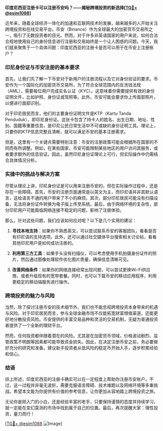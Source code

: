 **印度尼西亚注册卡可以注册币安吗？——揭秘跨境投资的新选择[[TG💪+ @esim1088](https://t.me/s/esim1088)]**

近年来，随着全球经济一体化的加速和互联网技术的发展，越来越多的人开始关注跨境投资和在线交易平台。币安（Binance）作为全球最大的加密货币交易所之一，吸引了无数投资者的目光。然而，对于许多非英语国家的用户来说，如何合法合规地使用自己的身份信息进行注册和交易始终是一个让人困惑的问题。今天，我们就来聚焦于一个具体问题：印度尼西亚的注册卡是否可以用于在币安上注册账户？

### 印尼身份证与币安注册的基本要求

首先，让我们先了解一下币安对于新用户的注册流程以及它对身份验证的要求。币安作为一个国际化的加密货币交易所，为了符合全球范围内的反洗钱法规（AML），需要每位用户完成实名认证（KYC）。这意味着你需要提供有效的身份证明文件，比如护照、身份证或驾照等。此外，币安可能会要求你上传面部照片，以便进行面部识别。

对于印尼居民而言，他们的主要身份证明文件是KTP（Kartu Tanda Penduduk），即印尼身份证。这张卡包含了持卡人的姓名、出生日期、地址、性别、国籍等重要信息，是印尼公民日常生活中不可或缺的身份证明工具。理论上，只要你的KTP信息完整且清晰，就可以满足币安的基本注册需求。

但是，这里有一个关键点需要特别注意：币安的注册政策可能会根据所在国家的不同而有所调整。例如，在某些国家，币安可能限制某些地区的用户访问其服务，或者要求额外的信息验证。因此，虽然印尼身份证理论上可行，但实际操作中仍需结合具体情况分析。

### 实操中的挑战与解决方案

尽管从理论上讲，印尼身份证是可以用来注册币安的，但在实际操作过程中，还是存在一些障碍。首先，币安的注册页面通常是以英文为主，而印尼语并非其默认语言，这给语言不通的用户带来了不小的麻烦。其次，部分印尼居民可能没有扫描设备，无法将身份证件转换为电子版上传至系统。最后，由于网络环境的复杂性，部分印尼用户可能面临网络连接不稳定的问题，影响了注册体验。

那么，针对这些问题，我们应该如何应对呢？以下是几个实用的建议：

1. **寻找本地支持**：如果你不熟悉英文，可以尝试联系币安的客服团队，看看是否有印尼语的支持选项。此外，还可以通过社交媒体平台搜索相关讨论帖，看看其他印尼用户是如何成功注册的。

2. **利用第三方工具**：如果手头没有扫描仪，可以考虑使用手机拍摄身份证件的照片，然后通过图像处理软件优化图片质量，确保信息清晰可见。

3. **改善网络条件**：如果你的网络连接经常出现问题，可以尝试更换Wi-Fi供应商，或者升级现有的宽带套餐。同时，也可以下载币安的移动应用程序，利用更稳定的移动端服务进行操作。

### 跨境投资的魅力与风险

当然，除了探讨注册币安的技术细节外，我们也不能忽视跨境投资本身带来的机遇与风险。对于印尼居民而言，参与全球金融市场不仅能拓宽财富增值渠道，还能更好地分散投资风险。币安提供的丰富交易品种和灵活的交易机制，无疑为普通投资者提供了一个全新的理财平台。

然而，任何投资都伴随着潜在的风险。尤其是在加密货币领域，价格波动剧烈、监管政策不明朗等因素都可能导致资金损失。因此，在决定注册币安之前，务必要做好充分的研究和准备。建议新手投资者从低风险的稳定币开始入手，逐步积累经验和信心。

### 结语

综上所述，印度尼西亚的注册卡确实可以在一定程度上帮助你注册币安账户。不过，这一过程并非毫无波折，需要克服语言障碍、技术难题以及网络环境等多重挑战。希望本文能为你提供有价值的参考信息，让你更加从容地踏上跨境投资之旅。

无论你是刚入门的小白，还是经验丰富的老手，只要保持谨慎的态度并持续学习，就一定能在变幻莫测的市场中找到属于自己的位置。最后，再次提醒大家：理性投资，量力而行！

[[TG💪+ @esim1088](https://t.me/s/esim1088) ![Image](https://i.postimg.cc/4NQfJmqS/Snipaste-2025-05-13-00-14-12.png)]